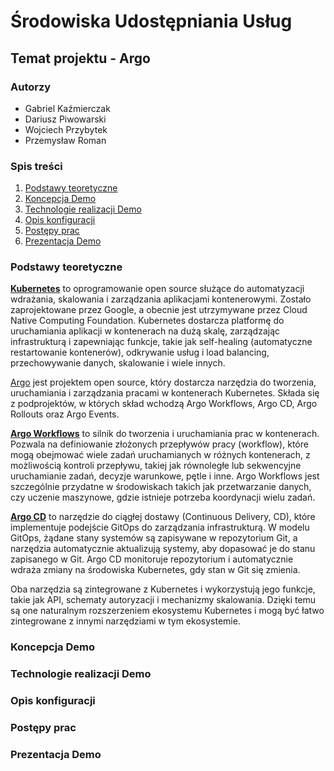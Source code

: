 # Środowiska Udostępniania Usług

## Temat projektu - Argo

### Autorzy

- Gabriel Kaźmierczak
- Dariusz Piwowarski
- Wojciech Przybytek
- Przemysław Roman

### Spis treści

1. [Podstawy teoretyczne](#podstawy-teoretyczne)
2. [Koncepcja Demo](#koncepcja-demo)
3. [Technologie realizacji Demo](#technologie-realizacji-demo)
4. [Opis konfiguracji](#opis-konfiguracji)
5. [Postępy prac](#postępy-prac)
6. [Prezentacja Demo](#prezentacja-demo)

### Podstawy teoretyczne

**[Kubernetes](https://kubernetes.io/)** to oprogramowanie open source służące do automatyzacji wdrażania, skalowania i
zarządzania aplikacjami kontenerowymi. Zostało zaprojektowane przez Google, a obecnie jest utrzymywane przez Cloud
Native Computing Foundation. Kubernetes dostarcza platformę do uruchamiania aplikacji w kontenerach na dużą skalę,
zarządzając infrastrukturą i zapewniając funkcje, takie jak self-healing (automatyczne restartowanie kontenerów),
odkrywanie usług i load balancing, przechowywanie danych, skalowanie i wiele innych.

[Argo](https://argoproj.github.io/) jest projektem open source, który dostarcza narzędzia do tworzenia, uruchamiania i
zarządzania pracami w kontenerach Kubernetes. Składa się z podprojektów, w których skład wchodzą Argo Workflows, Argo
CD, Argo Rollouts oraz Argo Events.

**[Argo Workflows](https://argoproj.github.io/workflows/)** to silnik do tworzenia i uruchamiania prac w kontenerach.
Pozwala na definiowanie złożonych przepływów pracy (workflow), które mogą obejmować wiele zadań uruchamianych w różnych
kontenerach, z możliwością kontroli przepływu, takiej jak równoległe lub sekwencyjne uruchamianie zadań, decyzje
warunkowe, pętle i inne. Argo Workflows jest szczególnie przydatne w środowiskach takich jak przetwarzanie danych, czy
uczenie maszynowe, gdzie istnieje potrzeba koordynacji wielu zadań.

**[Argo CD](https://argoproj.github.io/cd)** to narzędzie do ciągłej dostawy (Continuous Delivery, CD), które
implementuje podejście GitOps do zarządzania infrastrukturą. W modelu GitOps, żądane stany systemów są zapisywane w
repozytorium Git, a narzędzia automatycznie aktualizują systemy, aby dopasować je do stanu zapisanego w Git. Argo CD
monitoruje repozytorium i automatycznie wdraża zmiany na środowiska Kubernetes, gdy stan w Git się zmienia.

Oba narzędzia są zintegrowane z Kubernetes i wykorzystują jego funkcje, takie jak API, schematy autoryzacji i mechanizmy
skalowania. Dzięki temu są one naturalnym rozszerzeniem ekosystemu Kubernetes i mogą być łatwo zintegrowane z innymi
narzędziami w tym ekosystemie.

### Koncepcja Demo

### Technologie realizacji Demo

### Opis konfiguracji

### Postępy prac

### Prezentacja Demo